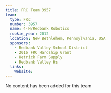 ```yaml
---
title: FRC Team 3957
team:
  type: FRC
  number: 3957
  name: 4-H/Redbank Robotics
  rookie_year: 2012
  location: New Bethlehem, Pennsylvania, USA
  sponsors:
    - Redbank Valley School District
    - 2016 FRC Hardship Grant
    - Hetrick Farm Supply
    - Redbank Valley Hs
  links:
    Website: 
---
```

No content has been added for this team